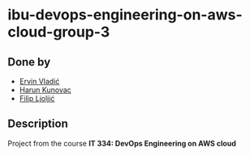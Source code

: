# ibu-devops-engineering-on-aws-cloud-group-3


## Done by
- [Ervin Vladić](https://github.com/ervinvladic)
- [Harun Kunovac](https://github.com/HarunKu)
- [Filip Ljoljić](https://github.com/filipljoljic)

## Description

Project from the course **IT 334: DevOps Engineering on AWS cloud** 
